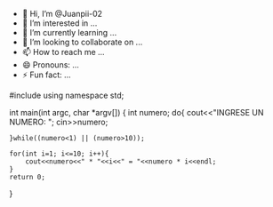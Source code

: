 - 👋 Hi, I’m @Juanpii-02
- 👀 I’m interested in ...
- 🌱 I’m currently learning ...
- 💞️ I’m looking to collaborate on ...
- 📫 How to reach me ...
- 😄 Pronouns: ...
- ⚡ Fun fact: ...

<!---
Juanpii-02/Juanpii-02 is a ✨ special ✨ repository because its `README.md` (this file) appears on your GitHub profile.
You can click the Preview link to take a look at your changes.
--->
#include <iostream>
using namespace std;

int main(int argc, char *argv[]) {
	int numero;
	do{
		cout<<"INGRESE UN NUMERO: ";
		cin>>numero;
		
	}while((numero<1) || (numero>10));
	
	for(int i=1; i<=10; i++){
		cout<<numero<<" * "<<i<<" = "<<numero * i<<endl;
	}
	return 0;
}
